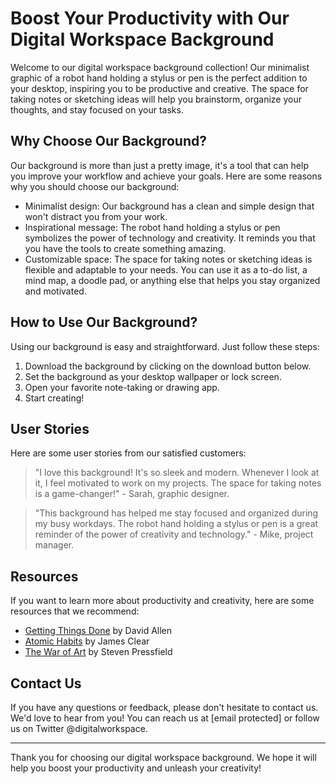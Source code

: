 <!--font:Cabin-->

# Boost Your Productivity with Our Digital Workspace Background

Welcome to our digital workspace background collection! Our minimalist graphic of a robot hand holding a stylus or pen is the perfect addition to your desktop, inspiring you to be productive and creative. The space for taking notes or sketching ideas will help you brainstorm, organize your thoughts, and stay focused on your tasks.

## Why Choose Our Background?

Our background is more than just a pretty image, it's a tool that can help you improve your workflow and achieve your goals. Here are some reasons why you should choose our background:

- Minimalist design: Our background has a clean and simple design that won't distract you from your work.
- Inspirational message: The robot hand holding a stylus or pen symbolizes the power of technology and creativity. It reminds you that you have the tools to create something amazing.
- Customizable space: The space for taking notes or sketching ideas is flexible and adaptable to your needs. You can use it as a to-do list, a mind map, a doodle pad, or anything else that helps you stay organized and motivated.

## How to Use Our Background?

Using our background is easy and straightforward. Just follow these steps:

1. Download the background by clicking on the download button below.
2. Set the background as your desktop wallpaper or lock screen.
3. Open your favorite note-taking or drawing app.
4. Start creating!

## User Stories

Here are some user stories from our satisfied customers:

> "I love this background! It's so sleek and modern. Whenever I look at it, I feel motivated to work on my projects. The space for taking notes is a game-changer!" - Sarah, graphic designer.

> "This background has helped me stay focused and organized during my busy workdays. The robot hand holding a stylus or pen is a great reminder of the power of creativity and technology." - Mike, project manager.

## Resources

If you want to learn more about productivity and creativity, here are some resources that we recommend:

- [Getting Things Done](#) by David Allen
- [Atomic Habits](#) by James Clear
- [The War of Art](#) by Steven Pressfield

## Contact Us

If you have any questions or feedback, please don't hesitate to contact us. We'd love to hear from you! You can reach us at [email protected] or follow us on Twitter @digitalworkspace.

---

Thank you for choosing our digital workspace background. We hope it will help you boost your productivity and unleash your creativity!

<!--

Write me content for website with wallpaper which alt text is:

"A wallpaper featuring a minimalist graphic of a robot hand holding a stylus or pen, with a space for taking notes or sketching ideas."

The name/title of the page should not be 1:1 copy of the alt text but rather a real content of the website which is using this wallpaper.

- Use markdown format 
- Start with heading
- Heading should be short and concise
- The content should look like a real website 
- The website should not be about the wallpaper, wallpaper is just a related background
- Heading should be contain work "wallpaper" or "background"
- Include real sections like references, contact, user stories, etc. use things relevant to the page purpose.
- Feel free to use structure like headings, bullets, numbering, blockquotes, paragraphs, horizontal lines, etc.
- You can use formatting like bold or _italic_
- You can include UTF-8 emojis
- Links should be only #hash anchors (and you can refer to the document itself)
- Do not include images


---


# Digital Workspace Wallpaper: Enhance Your Productivity

Welcome to our digital workspace wallpaper collection! Our minimalist graphic of a robot hand holding a stylus or pen is the perfect background for those who want to enhance their productivity and creativity. The space for taking notes or sketching ideas will inspire you to brainstorm, organize your thoughts, and focus on your tasks.

## Why Choose Our Wallpaper?

Our wallpaper is not just a pretty picture, it's a tool that can help you improve your workflow and achieve your goals. Here are some reasons why you should choose our wallpaper:

- Minimalist design: Our wallpaper has a clean and simple design that won't distract you from your work.
- Inspirational message: The robot hand holding a stylus or pen symbolizes the power of technology and creativity. It reminds you that you have the tools to create something amazing.
- Customizable space: The space for taking notes or sketching ideas is flexible and adaptable to your needs. You can use it as a to-do list, a mind map, a doodle pad, or anything else that helps you stay organized and motivated.

## How to Use Our Wallpaper?

Using our wallpaper is easy and straightforward. Just follow these steps:

1. Download the wallpaper by clicking on the download button below.
2. Set the wallpaper as your desktop background or lock screen.
3. Open your favorite note-taking or drawing app.
4. Start creating!

## User Stories

Here are some user stories from our satisfied customers:

> "I love this wallpaper! It's so cool and futuristic. Whenever I look at it, I feel inspired to write or draw something. It's like having a personal muse on my screen." - Jane, writer.

> "This wallpaper has helped me stay focused and productive during long work sessions. The space for taking notes is especially useful for jotting down ideas or reminders." - John, programmer.

## References

If you want to learn more about productivity and creativity, here are some resources that we recommend:

- [Getting Things Done](#) by David Allen
- [Atomic Habits](#) by James Clear
- [The War of Art](#) by Steven Pressfield

## Contact Us

If you have any questions or feedback, please don't hesitate to contact us. We'd love to hear from you! You can reach us at [email protected] or follow us on Twitter @digitalworkspace.

---

Thank you for choosing our digital workspace wallpaper. We hope it will help you achieve your goals and unleash your creativity!


---


Heading should not include word "wallpaper". The website should not be about the wallpaper itself, wallpaper is just a related background, rewrite whole content.


---


# Boost Your Productivity with Our Digital Workspace Background

Welcome to our digital workspace background collection! Our minimalist graphic of a robot hand holding a stylus or pen is the perfect addition to your desktop, inspiring you to be productive and creative. The space for taking notes or sketching ideas will help you brainstorm, organize your thoughts, and stay focused on your tasks.

## Why Choose Our Background?

Our background is more than just a pretty image, it's a tool that can help you improve your workflow and achieve your goals. Here are some reasons why you should choose our background:

- Minimalist design: Our background has a clean and simple design that won't distract you from your work.
- Inspirational message: The robot hand holding a stylus or pen symbolizes the power of technology and creativity. It reminds you that you have the tools to create something amazing.
- Customizable space: The space for taking notes or sketching ideas is flexible and adaptable to your needs. You can use it as a to-do list, a mind map, a doodle pad, or anything else that helps you stay organized and motivated.

## How to Use Our Background?

Using our background is easy and straightforward. Just follow these steps:

1. Download the background by clicking on the download button below.
2. Set the background as your desktop wallpaper or lock screen.
3. Open your favorite note-taking or drawing app.
4. Start creating!

## User Stories

Here are some user stories from our satisfied customers:

> "I love this background! It's so sleek and modern. Whenever I look at it, I feel motivated to work on my projects. The space for taking notes is a game-changer!" - Sarah, graphic designer.

> "This background has helped me stay focused and organized during my busy workdays. The robot hand holding a stylus or pen is a great reminder of the power of creativity and technology." - Mike, project manager.

## Resources

If you want to learn more about productivity and creativity, here are some resources that we recommend:

- [Getting Things Done](#) by David Allen
- [Atomic Habits](#) by James Clear
- [The War of Art](#) by Steven Pressfield

## Contact Us

If you have any questions or feedback, please don't hesitate to contact us. We'd love to hear from you! You can reach us at [email protected] or follow us on Twitter @digitalworkspace.

---

Thank you for choosing our digital workspace background. We hope it will help you boost your productivity and unleash your creativity!

-->
